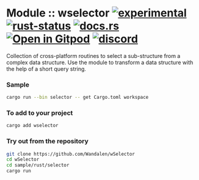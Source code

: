 
# Module :: wselector [![experimental](https://img.shields.io/badge/stability-experimental-orange.svg)](https://github.com/emersion/stability-badges#experimental) [![rust-status](https://github.com/Wandalen/wSelector/actions/workflows/ModulewSelectorPush.yml/badge.svg)](https://github.com/Wandalen/wSelector/actions/workflows/ModulewSelectorPush.yml) [![docs.rs](https://img.shields.io/docsrs/wselector?color=e3e8f0&logo=docs.rs)](https://docs.rs/wselector) [![Open in Gitpod](https://raster.shields.io/static/v1?label=try&message=online&color=eee&logo=gitpod&logoColor=eee)](https://gitpod.io/#RUN_PATH=.,SAMPLE_FILE=sample%2Frust%2Fwselector_trivial_sample%2Fsrc%2Fmain.rs,RUN_POSTFIX=--example%20wselector_trivial_sample/https://github.com/Wandalen/wSelector) [![discord](https://img.shields.io/discord/872391416519737405?color=e3e8f0&logo=discord&logoColor=e3e8f0)](https://discord.gg/JwTG6d2b)

Collection of cross-platform routines to select a sub-structure from a complex data structure. Use the module to transform a data structure with the help of a short query string.

### Sample

```sh
cargo run --bin selector -- get Cargo.toml workspace
```

### To add to your project

```sh
cargo add wselector
```

### Try out from the repository

```sh
git clone https://github.com/Wandalen/wSelector
cd wSelector
cd sample/rust/selector
cargo run
```

